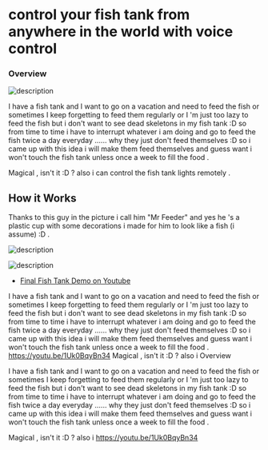 # control your fish tank from anywhere in the world with voice control

### Overview
![description](https://raw.githubusercontent.com/pluralsight/guides/master/images/d2cf9635-3fed-4415-b396-b20d2ec9223d.jpg)

I have a fish tank and I want to go on a vacation and need to feed the fish or sometimes I keep forgetting to feed them regularly or I 'm just too lazy to feed the fish but i don't want to see dead skeletons in my fish tank :D so from time to time i have to interrupt whatever i am doing and go to feed the fish twice a day everyday ...... why they just don't feed themselves :D so i came up with this idea i will make them feed themselves and guess want i won't touch the fish tank unless once a week to fill the food .

Magical , isn't it :D ? also i can control the fish tank lights remotely .
## How it Works
Thanks to this guy in the picture i call him "Mr Feeder"
and yes he 's a plastic cup with some decorations i made for him to look like a fish (i assume) :D .

![description](https://raw.githubusercontent.com/pluralsight/guides/master/images/ab36f4a9-76d8-47b0-aba9-a40897d97350.jpg)

![description](https://raw.githubusercontent.com/pluralsight/guides/master/images/383af858-996e-4d73-89e0-abe1cfb68eb8.jpg)


* [Final Fish Tank Demo on Youtube](https://youtu.be/1Uk0BqyBn34)




I have a fish tank and I want to go on a vacation and need to feed the fish or sometimes I keep forgetting to feed them regularly or I 'm just too lazy to feed the fish but i don't want to see dead skeletons in my fish tank :D so from time to time i have to interrupt whatever i am doing and go to feed the fish twice a day everyday ...... why they just don't feed themselves :D so i came up with this idea i will make them feed themselves and guess want i won't touch the fish tank unless once a week to fill the food .
https://youtu.be/1Uk0BqyBn34
Magical , isn't it :D ? also i
Overview

I have a fish tank and I want to go on a vacation and need to feed the fish or sometimes I keep forgetting to feed them regularly or I 'm just too lazy to feed the fish but i don't want to see dead skeletons in my fish tank :D so from time to time i have to interrupt whatever i am doing and go to feed the fish twice a day everyday ...... why they just don't feed themselves :D so i came up with this idea i will make them feed themselves and guess want i won't touch the fish tank unless once a week to fill the food .

Magical , isn't it :D ? also i
https://youtu.be/1Uk0BqyBn34